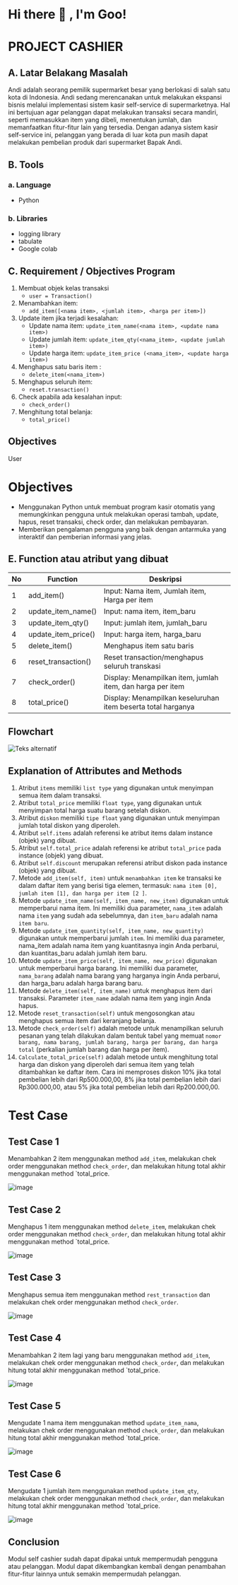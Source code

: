 # <summary><strong>Hi there :wave: , I'm Goo!</strong></summary>

# PROJECT CASHIER

## A. Latar Belakang Masalah
Andi adalah seorang pemilik supermarket besar yang berlokasi di salah satu kota di Indonesia. Andi sedang merencanakan untuk melakukan ekspansi bisnis melalui implementasi sistem kasir self-service di supermarketnya. Hal ini bertujuan agar pelanggan dapat melakukan transaksi secara mandiri, seperti memasukkan item yang dibeli, menentukan jumlah, dan memanfaatkan fitur-fitur lain yang tersedia. Dengan adanya sistem kasir self-service ini, pelanggan yang berada di luar kota pun masih dapat melakukan pembelian produk dari supermarket Bapak Andi.

## B. Tools
### a. Language
- Python
### b. Libraries
- logging library
- tabulate
- Google colab


## C. Requirement / Objectives Program
1. Membuat objek kelas transaksi
   - `user = Transaction()`
2. Menambahkan item:
   - `add_item([<nama item>, <jumlah item>, <harga per item>])`
3. Update item jika terjadi kesalahan:
   - Update nama item: `update_item_name(<nama item>, <update nama item>)`
   - Update jumlah item: `update_item_qty(<nama_item>, <update jumlah item>)`
   - Update harga item: `update_item_price (<nama_item>, <update harga item>)`
4. Menghapus satu baris item :
   - `delete_item(<nama_item>)`
5. Menghapus seluruh item:
   - `reset.transaction()`  
6. Check apabila ada kesalahan input:
   - `check_order()`
7. Menghitung total belanja:
   - `total_price()`


## Objectives
User
# Objectives
- Menggunakan Python untuk membuat program kasir otomatis yang memungkinkan pengguna untuk melakukan operasi tambah, update, hapus, reset transaksi, check order, dan melakukan pembayaran.
- Memberikan pengalaman pengguna yang baik dengan antarmuka yang interaktif dan pemberian informasi yang jelas.

## E. Function atau atribut yang dibuat

| No  | Function             | Deskripsi                             |
| --- | -------------------- | ------------------------------------- |
| 1   | add_item()           | Input: Nama item, Jumlah item, Harga per item |
| 2  | update_item_name()   | Input:  nama item, item_baru           |
| 3   | update_item_qty()    | Input:  jumlah item, jumlah_baru         |
| 4   | update_item_price()  | Input:  harga item, harga_baru          |
| 5   | delete_item()        | Menghapus item satu baris                     |
| 6   | reset_transaction()  | Reset transaction/menghapus seluruh transkasi                 |
| 7   | check_order()        | Display: Menampilkan item, jumlah item, dan harga per item |
| 8   | total_price()        | Display: Menampilkan keseluruhan item beserta total harganya |


## Flowchart

![Teks alternatif](img/Flowchart.png)



## Explanation of Attributes and Methods

1. Atribut `items` memiliki `list type` yang digunakan untuk menyimpan semua item dalam transaksi.
2. Atribut `total_price` memiliki `float type`, yang digunakan untuk menyimpan total harga suatu barang setelah diskon.
3. Atribut `diskon` memiliki `tipe float` yang digunakan untuk menyimpan jumlah total diskon yang diperoleh.
4. Atribut `self.items` adalah referensi ke atribut items dalam instance (objek) yang dibuat.
5. Atribut `self.total_price` adalah referensi ke atribut `total_price` pada instance (objek) yang dibuat.
6. Atribut `self.discount` merupakan referensi atribut diskon pada instance (objek) yang dibuat.
7. Metode `add_item(self, item)` untuk `menambahkan item` ke transaksi ke dalam daftar item yang berisi tiga elemen, termasuk: `nama item [0], jumlah item [1], dan harga per item [2 ]`.
8. Metode `update_item_name(self, item_name, new_item)` digunakan untuk memperbarui nama item. Ini memiliki dua parameter, `nama_item` adalah nama `item` yang sudah ada sebelumnya, dan `item_baru` adalah nama `item baru`.
9. Metode `update_item_quantity(self, item_name, new_quantity)` digunakan untuk memperbarui jumlah `item`. Ini memiliki dua parameter, nama_item adalah nama item yang kuantitasnya ingin Anda perbarui, dan kuantitas_baru adalah jumlah item baru.
10. Metode `update_item_price(self, item_name, new_price)` digunakan untuk memperbarui harga barang. Ini memiliki dua parameter, `nama_barang` adalah nama barang yang harganya ingin Anda perbarui, dan harga_baru adalah harga barang baru.
11. Metode `delete_item(self, item_name)` untuk menghapus item dari transaksi. Parameter `item_name` adalah nama item yang ingin Anda hapus.
12. Metode `reset_transaction(self)` untuk mengosongkan atau menghapus semua item dari keranjang belanja.
13. Metode `check_order(self)` adalah metode untuk menampilkan seluruh pesanan yang telah dilakukan dalam bentuk tabel yang memuat `nomor barang, nama barang, jumlah barang, harga per barang, dan harga total` (perkalian jumlah barang dan harga per item).
14. `Calculate_total_price(self)` adalah metode untuk menghitung total harga dan diskon yang diperoleh dari semua item yang telah ditambahkan ke daftar item. Cara ini memproses diskon 10% jika total pembelian lebih dari Rp500.000,00, 8% jika total pembelian lebih dari Rp300.000,00, atau 5% jika total pembelian lebih dari Rp200.000,00.



# Test Case
## Test Case 1
Menambahkan 2 item menggunakan method `add_item`, melakukan chek order menggunakan method `check_order`, dan melakukan hitung total akhir menggunakan method `total_price.

![image](https://github.com/nafidanurhidayati/Project_self_service_cashier/assets/144576202/19150638-e631-4347-bddc-c53fe4cb4bce)


## Test Case 2
Menghapus 1 item menggunakan method `delete_item`, melakukan chek order menggunakan method `check_order`, dan melakukan hitung total akhir menggunakan method `total_price.

![image](https://github.com/nafidanurhidayati/Project_self_service_cashier/assets/144576202/45cdc36f-3c05-4ec9-b1e7-2ffe56c64aad)


## Test Case 3
Menghapus semua item menggunakan method `rest_transaction` dan melakukan chek order menggunakan method `check_order`.

![image](https://github.com/nafidanurhidayati/Project_self_service_cashier/assets/144576202/174f6f40-d562-4a50-8afa-a953551c9e56)


## Test Case 4
Menambahkan 2 item lagi yang baru menggunakan method `add_item`, melakukan chek order menggunakan method `check_order`, dan melakukan hitung total akhir menggunakan method `total_price.

![image](https://github.com/nafidanurhidayati/Project_self_service_cashier/assets/144576202/7aa7b246-cd3c-49ab-9de2-77030f2f3c70)



## Test Case 5
Mengudate 1 nama item menggunakan method `update_item_nama`, melakukan chek order menggunakan method `check_order`, dan melakukan hitung total akhir menggunakan method `total_price.

![image](https://github.com/nafidanurhidayati/Project_self_service_cashier/assets/144576202/45639ec3-49c0-42f0-8654-da425689fab3)




## Test Case 6
Mengudate 1 jumlah item menggunakan method `update_item_qty`, melakukan chek order menggunakan method `check_order`, dan melakukan hitung total akhir menggunakan method `total_price.

![image](https://github.com/nafidanurhidayati/Project_self_service_cashier/assets/144576202/95e9f2e8-2abe-473e-8d43-cfd24f441799)


## Conclusion

<p>Modul self cashier sudah dapat dipakai untuk mempermudah pengguna atau pelanggan.  Modul dapat dikembangkan kembali dengan penambahan fitur-fitur lainnya untuk semakin mempermudah pelanggan.</p>

